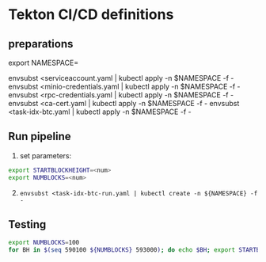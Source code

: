 # Tekton CI/CD definitions

## preparations

export NAMESPACE=<namespace name>

envsubst <serviceaccount.yaml | kubectl apply -n $NAMESPACE -f -
envsubst <minio-credentials.yaml | kubectl apply -n $NAMESPACE -f -
envsubst <rpc-credentials.yaml | kubectl apply -n $NAMESPACE -f -
envsubst <ca-cert.yaml | kubectl apply -n $NAMESPACE -f -
envsubst <task-idx-btc.yaml | kubectl apply -n $NAMESPACE -f -


## Run pipeline

1. set parameters:
```sh
export STARTBLOCKHEIGHT=<num>
export NUMBLOCKS=<num>
```

2. `envsubst <task-idx-btc-run.yaml | kubectl create -n ${NAMESPACE} -f -`


## Testing

```sh
export NUMBLOCKS=100
for BH in $(seq 590100 ${NUMBLOCKS} 593000); do echo $BH; export STARTBLOCKHEIGHT=$BH; envsubst <task-idx-btc-run.yaml | kubectl create -n ${NAMESPACE} -f - ; done
```

